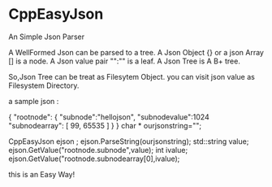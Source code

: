 # CppEasyJson
An Simple Json Parser

A WellFormed Json can be parsed to a tree.
A Json Object {} or a json Array [] is a node.
A Json value pair "":"" is a leaf.
A Json Tree is A B+ tree.

So,Json Tree can be treat as Filesytem Object.
you can visit json value as Filesystem Directory.

a sample json :

{
  "rootnode":
  {
    "subnode":"hellojson",
    "subnodevalue":1024
    "subnodearray":
    [
      99,
      65535
    ]
  }
}
char * ourjsonstring="";

CppEasyJson ejson ;
ejson.ParseString(ourjsonstring);
std::string value;
ejson.GetValue("rootnode.subnode",value);
int ivalue;
ejson.GetValue("rootnode.subnodearray[0],ivalue);

this is an Easy Way!


